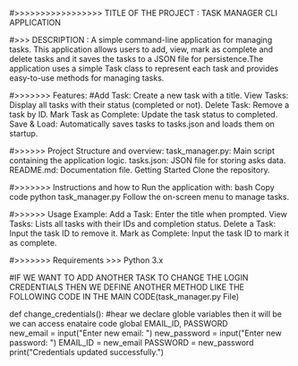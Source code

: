 


#>>>>>>>>>>>>>>>>>    TITLE OF THE PROJECT : TASK MANAGER CLI APPLICATION 


#>>> DESCRIPTION : A simple command-line application for managing tasks. This application allows users to add, view, mark as complete and delete tasks and it saves the tasks to a JSON file for persistence.The application uses a simple Task class to represent each task and provides easy-to-use methods for managing tasks.

#>>>>>>> Features:
#Add Task: Create a new task with a title.
View Tasks: Display all tasks with their status (completed or not).
Delete Task: Remove a task by ID.
Mark Task as Complete: Update the task status to completed.
Save & Load: Automatically saves tasks to tasks.json and loads them on startup.



#>>>>>> Project Structure and overview:
task_manager.py: Main script containing the application logic.
tasks.json: JSON file for storing asks data.
README.md: Documentation file.
Getting Started Clone the repository.


#>>>>>>> Instructions and how to Run the application with:
bash Copy code python task_manager.py
Follow the on-screen menu to manage tasks.


#>>>>>> Usage Example:
Add a Task: Enter the title when prompted.
View Tasks: Lists all tasks with their IDs and completion status.
Delete a Task: Input the task ID to remove it.
Mark as Complete: Input the task ID to mark it as complete.



#>>>>>>> Requirements >>> Python 3.x






#IF WE WANT TO ADD ANOTHER TASK TO CHANGE THE LOGIN CREDENTIALS THEN WE DEFINE ANOTHER METHOD LIKE THE FOLLOWING CODE IN THE MAIN CODE(task_manager.py File) 



def change_credentials():
    #hear we declare globle variables then it will be we can access enataire code 
    global EMAIL_ID, PASSWORD  
    new_email = input("Enter new email: ")
    new_password = input("Enter new password: ")
    EMAIL_ID = new_email
    PASSWORD = new_password
    print("Credentials updated successfully.")
